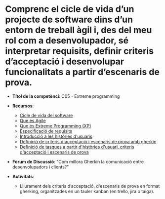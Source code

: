 # Comprenc el cicle de vida d’un projecte de software dins d’un entorn de treball àgil i, des del meu rol com a desenvolupador, sé interpretar requisits, definir criteris d’acceptació i desenvolupar funcionalitats a partir d’escenaris de prova.

- **Títol de la competènci**: C05 - Extreme programming  
- **Recursos**:  
  - [Cicle de vida del software](https://www.viewnext.com/el-ciclo-sdlc-en-7-fases/)
  - [Que és Agile](https://www.coursera.org/mx/articles/what-is-agile-a-beginners-guide)
  - [Que és Extreme Programming (XP)](https://asana.com/es/resources/extreme-programming-xp)
  - [Especificació de requisits](https://www.browserstack.com/guide/software-requirement-specifications-in-agile)
  - [Introducció a les històries d'usuaris](https://www.scrummanager.com/files/scrum_manager_historias_usuario.pdf)
  - [Definició de criteris d'acceptació i escenaris de prova amb gherkin](https://www.scrummanager.com/blog/2023/03/criterios-de-aceptacion-definicion-y-ejemplos/)
  - [Definició de tasques a partir d'històries d'usuari, criteris d'acceptació i escenaris de prova](https://www.pluralsight.com/resources/blog/guides/break-down-agile-user-stories-into-tasks-and-estimate-level-of-effort?utm_source=chatgpt.com)

- **Fòrum de Discussió**: "Com millora Gherkin la comunicació entre desenvolupadors i clients?"  

- **Activitats**:  
  - Lliurament dels criteris d’acceptació, d'escenaris de prova en format gherking, organitzades en un tauler kanban (en trello, jira o taiga).  
